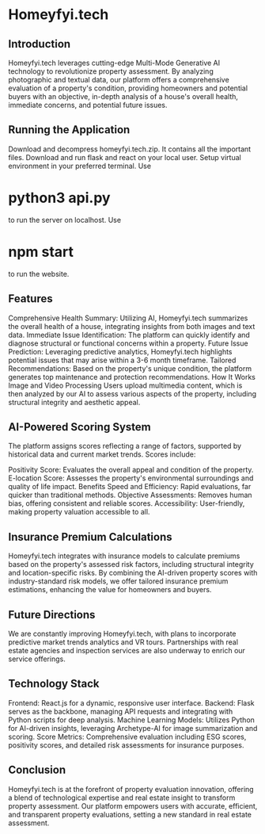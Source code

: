 # Homeyfyi.tech
## Introduction
Homeyfyi.tech leverages cutting-edge Multi-Mode Generative AI technology to revolutionize property assessment. By analyzing photographic and textual data, our platform offers a comprehensive evaluation of a property's condition, providing homeowners and potential buyers with an objective, in-depth analysis of a house's overall health, immediate concerns, and potential future issues.
## Running the Application
Download and decompress homeyfyi.tech.zip. It contains all the important files. Download and run flask and react on your local user. 
Setup virtual environment in your preferred terminal. Use 
# python3 api.py 
to run the server on localhost. Use 
# npm start
to run the website.

## Features
Comprehensive Health Summary: Utilizing AI, Homeyfyi.tech summarizes the overall health of a house, integrating insights from both images and text data.
Immediate Issue Identification: The platform can quickly identify and diagnose structural or functional concerns within a property.
Future Issue Prediction: Leveraging predictive analytics, Homeyfyi.tech highlights potential issues that may arise within a 3-6 month timeframe.
Tailored Recommendations: Based on the property's unique condition, the platform generates top maintenance and protection recommendations.
How It Works
Image and Video Processing
Users upload multimedia content, which is then analyzed by our AI to assess various aspects of the property, including structural integrity and aesthetic appeal.

## AI-Powered Scoring System
The platform assigns scores reflecting a range of factors, supported by historical data and current market trends. Scores include:

Positivity Score: Evaluates the overall appeal and condition of the property.
E-location Score: Assesses the property's environmental surroundings and quality of life impact.
Benefits
Speed and Efficiency: Rapid evaluations, far quicker than traditional methods.
Objective Assessments: Removes human bias, offering consistent and reliable scores.
Accessibility: User-friendly, making property valuation accessible to all.

## Insurance Premium Calculations
Homeyfyi.tech integrates with insurance models to calculate premiums based on the property's assessed risk factors, including structural integrity and location-specific risks. By combining the AI-driven property scores with industry-standard risk models, we offer tailored insurance premium estimations, enhancing the value for homeowners and buyers.

## Future Directions
We are constantly improving Homeyfyi.tech, with plans to incorporate predictive market trends analytics and VR tours. Partnerships with real estate agencies and inspection services are also underway to enrich our service offerings.

## Technology Stack
Frontend: React.js for a dynamic, responsive user interface.
Backend: Flask serves as the backbone, managing API requests and integrating with Python scripts for deep analysis.
Machine Learning Models: Utilizes Python for AI-driven insights, leveraging Archetype-AI for image summarization and scoring.
Score Metrics: Comprehensive evaluation including ESG scores, positivity scores, and detailed risk assessments for insurance purposes.

## Conclusion
Homeyfyi.tech is at the forefront of property evaluation innovation, offering a blend of technological expertise and real estate insight to transform property assessment. Our platform empowers users with accurate, efficient, and transparent property evaluations, setting a new standard in real estate assessment.


